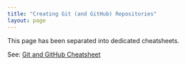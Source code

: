 ```yaml
---
title: "Creating Git (and GitHub) Repositories"
layout: page
---
```

This page has been separated into dedicated cheatsheets.

See: [Git and GitHub Cheatsheet]({{site.baseurl}}/cheatsheets/git-gh)


